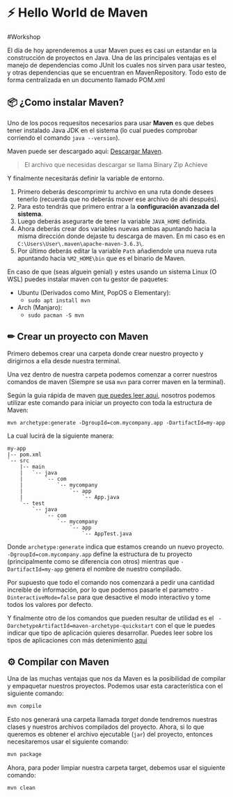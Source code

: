 # ⚡ Hello World de Maven

#Workshop

El día de hoy aprenderemos a usar Maven pues es casi un estandar en la construcción de proyectos en Java. Una de las principales ventajas es el manejo de dependencias como JUnit los cuales nos sirven para usar testeo, y otras dependencias que se encuentran en MavenRepository. Todo esto de forma centralizada en un documento llamado POM.xml

## 📦 ¿Como instalar Maven?
Uno de los pocos requesitos necesarios para usar **Maven** es que debes tener instalado Java JDK en el sistema (lo cual puedes comprobar corriendo el comando `java --version`). 

Maven puede ser descargado aqui: [Descargar Maven](https://maven.apache.org/download.cgi).
> El archivo que necesidas descargar se llama Binary Zip Achieve 

Y finalmente necesitarás definir la variable de entorno.

1. Primero deberás descomprimir tu archivo en una ruta donde desees tenerlo (recuerda que no deberás mover ese archivo de ahi después).
2. Para esto tendrás que primero entrar a la **configuración avanzada del sistema**.
3. Luego deberás asegurarte de tener la variable `JAVA_HOME` definida.
4. Ahora deberás crear dos variables nuevas ambas apuntando hacia la misma dirección donde dejaste tu descarga de maven. En mi caso es en `C:\Users\User\.maven\apache-maven-3.6.3\`. 
5. Por último deberás editar la variable `Path` añadiendole una nueva ruta apuntando hacia `%M2_HOME\bin` que es el binario de Maven.

En caso de que (seas alguein genial) y estes usando un sistema Linux (O WSL) puedes instalar maven con tu gestor de paquetes:

- Ubuntu (Derivados como Mint, PopOS o Elementary):
  - `sudo apt install mvn`
- Arch (Manjaro):
  - `sudo pacman -S mvn` 

## ✏ Crear un proyecto con Maven
Primero debemos crear una carpeta donde crear nuestro proyecto y dirigirnos a ella desde nuestra terminal.

Una vez dentro de nuestra carpeta podemos comenzar a correr nuestros comandos de maven (Siempre se usa `mvn` para correr maven en la terminal).

Según la guia rápida de maven [que puedes leer aqui](https://maven.apache.org/guides/getting-started/maven-in-five-minutes.html), nosotros podemos utilizar este comando para iniciar un proyecto con toda la estructura de Maven:

```shell
mvn archetype:generate -DgroupId=com.mycompany.app -DartifactId=my-app
```
La cual lucirá de la siguiente manera:

```
my-app
|-- pom.xml
`-- src
    |-- main
    |   `-- java
    |       `-- com
    |           `-- mycompany
    |               `-- app
    |                   `-- App.java
    `-- test
        `-- java
            `-- com
                `-- mycompany
                    `-- app
                        `-- AppTest.java
```
Donde `archetype:generate` indica que estamos creando un nuevo proyecto. `-DgroupId=com.mycompany.app` define la estructura de tu proyecto (principalmente como se diferencia con otros) mientras que `-DartifactId=my-app` genera el nombre de nuestro compilado.

Por supuesto que todo el comando nos comenzará a pedir una cantidad increible de información, por lo que podemos pasarle el parametro `-DinteractiveMode=false` para que desactive el modo interactivo y tome todos los valores por defecto.

Y finalmente otro de los comandos que pueden resultar de utilidad es el ` -DarchetypeArtifactId=maven-archetype-quickstart` con el que le puedes indicar que tipo de aplicación quieres desarrollar. Puedes leer sobre los tipos de aplicaciones con más detenimiento [aqui](https://maven.apache.org/guides/introduction/introduction-to-archetypes.html)

## ⚙ Compilar con Maven

Una de las muchas ventajas que nos da Maven es la posibilidad de compilar y empaquetar nuestros proyectos. Podemos usar esta característica con el siguiente comando:

```sh
mvn compile
```

Esto nos generará una carpeta llamada *target* donde tendremos nuestras clases y nuestros archivos compilados del proyecto. Ahora, si lo que queremos es obtener el archivo ejecutable (`jar`) del proyecto, entonces necesitaremos usar el siguiente comando:

```sh
mvn package
```

Ahora, para poder limpiar nuestra carpeta target, debemos usar el siguiente comando:

```sh
mvn clean
```